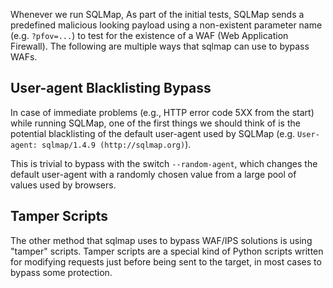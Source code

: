 Whenever we run SQLMap, As part of the initial tests, SQLMap sends a predefined malicious looking payload using a non-existent parameter name (e.g. `?pfov=...`) to test for the existence of a WAF (Web Application Firewall). The following are multiple ways that sqlmap can use to bypass WAFs.
## User-agent Blacklisting Bypass
In case of immediate problems (e.g., HTTP error code 5XX from the start) while running SQLMap, one of the first things we should think of is the potential blacklisting of the default user-agent used by SQLMap (e.g. `User-agent: sqlmap/1.4.9 (http://sqlmap.org)`).

This is trivial to bypass with the switch `--random-agent`, which changes the default user-agent with a randomly chosen value from a large pool of values used by browsers.
## Tamper Scripts
The other method that sqlmap uses to bypass WAF/IPS solutions is using "tamper" scripts. Tamper scripts are a special kind of Python scripts written for modifying requests just before being sent to the target, in most cases to bypass some protection.